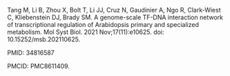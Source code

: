 Tang M, Li B, Zhou X, Bolt T, Li JJ, Cruz N, Gaudinier A, Ngo R, Clark-Wiest C, Kliebenstein DJ, Brady SM. A genome-scale TF-DNA interaction network of transcriptional regulation of Arabidopsis primary and specialized metabolism. Mol Syst Biol. 2021 Nov;17(11):e10625. doi: 10.15252/msb.202110625. 

PMID: 34816587 

PMCID: PMC8611409.
